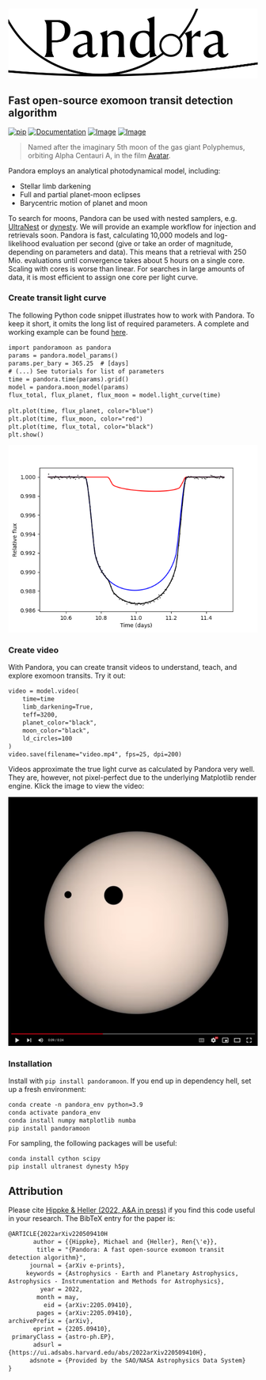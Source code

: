 ![Logo](https://github.com/hippke/Pandora/blob/main/docs/source/logo_v6.png?raw=true)
## Fast open-source exomoon transit detection algorithm

[![pip](https://img.shields.io/badge/pip-install%20pandoramoon-blue.svg)](https://pypi.org/project/pandoramoon/)
[![Documentation](https://img.shields.io/badge/Documentation-%E2%9C%93-blue.svg)](https://pandora-moon.readthedocs.io/en/latest/index.html)
[![Image](https://img.shields.io/badge/Examples-%E2%9C%93-blue.svg)](https://github.com/hippke/Pandora/tree/main/examples)
[![Image](https://img.shields.io/badge/arXiv-2205.09410-blue.svg)]([https://arxiv.org/abs/XXXX.XXXX](http://arxiv.org/abs/2205.09410))

> Named after the imaginary 5th moon of the gas giant Polyphemus, orbiting Alpha Centauri A, in the film [Avatar](https://james-camerons-avatar.fandom.com/wiki/Pandora). 

Pandora employs an analytical photodynamical model, including:
- Stellar limb darkening
- Full and partial planet-moon eclipses
- Barycentric motion of planet and moon

To search for moons, Pandora can be used with nested samplers, e.g. [UltraNest](https://github.com/JohannesBuchner/UltraNest) or [dynesty](https://github.com/joshspeagle/dynesty). We will provide an example workflow for injection and retrievals soon. Pandora is fast, calculating 10,000 models and log-likelihood evaluation per second (give or take an order of magnitude, depending on parameters and data). This means that a retrieval with 250 Mio. evaluations until convergence takes about 5 hours on a single core. Scaling with cores is worse than linear. For searches in large amounts of data, it is most efficient to assign one core per light curve.


### Create transit light curve

The following Python code snippet illustrates how to work with Pandora. To keep it short, it omits the long list of required parameters. A complete and working example can be found [here](https://github.com/hippke/Pandora/blob/main/examples/example.py).

```
import pandoramoon as pandora
params = pandora.model_params()
params.per_bary = 365.25  # [days]
# (...) See tutorials for list of parameters
time = pandora.time(params).grid()
model = pandora.moon_model(params)
flux_total, flux_planet, flux_moon = model.light_curve(time)

plt.plot(time, flux_planet, color="blue")
plt.plot(time, flux_moon, color="red")
plt.plot(time, flux_total, color="black")
plt.show()
```
![lc](https://github.com/hippke/Pandora/blob/main/docs/source/lc_image.png?raw=true)

### Create video
With Pandora, you can create transit videos to understand, teach, and explore exomoon transits. Try it out:

```
video = model.video(
    time=time
    limb_darkening=True, 
    teff=3200,
    planet_color="black",
    moon_color="black",
    ld_circles=100
)
video.save(filename="video.mp4", fps=25, dpi=200)
```
Videos approximate the true light curve as calculated by Pandora very well. They are, however, not pixel-perfect due to the underlying Matplotlib render engine. Klick the image to view the video:

[![Video](https://github.com/hippke/Pandora/blob/main/docs/source/Screenshot%202022-05-19%20at%2023.39.03.png?raw=true)](https://youtu.be/TDbj5AnjDU8)

### Installation
Install with `pip install pandoramoon`. If you end up in dependency hell, set up a fresh environment:

```
conda create -n pandora_env python=3.9
conda activate pandora_env
conda install numpy matplotlib numba 
pip install pandoramoon
```

For sampling, the following packages will be useful:
```
conda install cython scipy
pip install ultranest dynesty h5py
```



Attribution
----------------
Please cite [Hippke & Heller (2022, A&A in press)](https://ui.adsabs.harvard.edu/abs/2022arXiv220509410H/abstract) if you find this code useful in your research. The BibTeX entry for the paper is:

```
@ARTICLE{2022arXiv220509410H
       author = {{Hippke}, Michael and {Heller}, Ren{\'e}},
        title = "{Pandora: A fast open-source exomoon transit detection algorithm}",
      journal = {arXiv e-prints},
     keywords = {Astrophysics - Earth and Planetary Astrophysics, Astrophysics - Instrumentation and Methods for Astrophysics},
         year = 2022,
        month = may,
          eid = {arXiv:2205.09410},
        pages = {arXiv:2205.09410},
archivePrefix = {arXiv},
       eprint = {2205.09410},
 primaryClass = {astro-ph.EP},
       adsurl = {https://ui.adsabs.harvard.edu/abs/2022arXiv220509410H},
      adsnote = {Provided by the SAO/NASA Astrophysics Data System}
}
```
